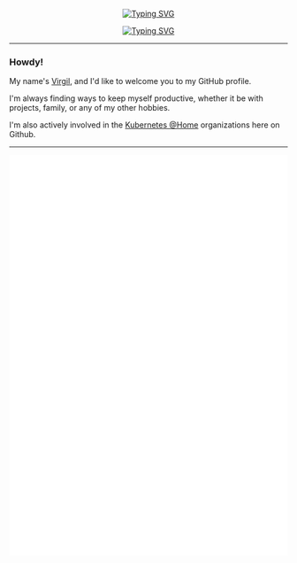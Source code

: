<p align="center">
    <a href="https://git.io/typing-svg"><img src="https://readme-typing-svg.demolab.com?font=Fira+Code&weight=700&size=38&duration=3000&pause=1000&color=00E5FF&center=true&vCenter=true&repeat=false&width=435&lines=Virgil+Lopez" alt="Typing SVG" /></a>
</p>

<p align="center">
    <a href="https://git.io/typing-svg"><img src="https://readme-typing-svg.demolab.com?font=Fira+Code&weight=500&size=22&duration=2500&pause=1800&color=00E5FF&center=true&vCenter=true&width=435&lines=Relentlessly+Improving;Always+Learning․․․" alt="Typing SVG" /></a>
</p>

---

### Howdy!

My name's [Virgil](https://www.linkedin.com/in/VirgilLopez/), and I'd like to welcome you to my GitHub profile.

I'm always finding ways to keep myself productive, whether it be with projects, family, or any of my other hobbies.

I'm also actively involved in the [Kubernetes @Home](https://github.com/k8s-at-home) organizations here on Github.

---

<div align="center">
    <a href="https://github.com/Euvaz/github-readme-stats">
        <img src="https://raw.githubusercontent.com/Euvaz/Euvaz/main/github-metrics.svg" />
    </a>
</div>
